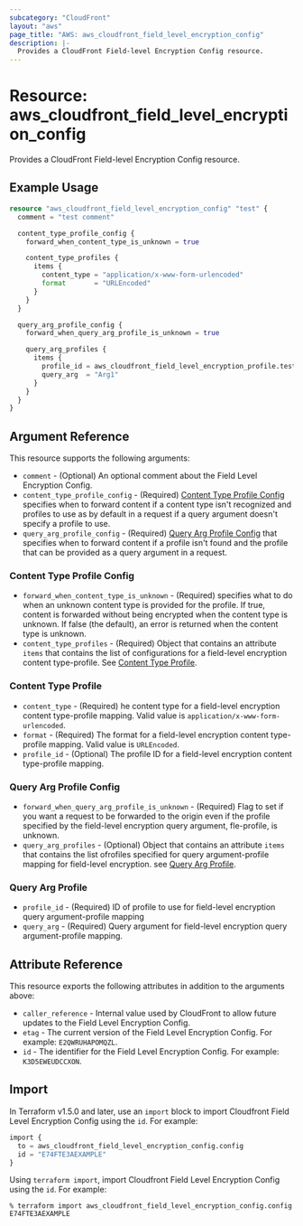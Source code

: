 ```yaml
---
subcategory: "CloudFront"
layout: "aws"
page_title: "AWS: aws_cloudfront_field_level_encryption_config"
description: |-
  Provides a CloudFront Field-level Encryption Config resource.
---
```


# Resource: aws_cloudfront_field_level_encryption_config

Provides a CloudFront Field-level Encryption Config resource.

## Example Usage

```terraform
resource "aws_cloudfront_field_level_encryption_config" "test" {
  comment = "test comment"

  content_type_profile_config {
    forward_when_content_type_is_unknown = true

    content_type_profiles {
      items {
        content_type = "application/x-www-form-urlencoded"
        format       = "URLEncoded"
      }
    }
  }

  query_arg_profile_config {
    forward_when_query_arg_profile_is_unknown = true

    query_arg_profiles {
      items {
        profile_id = aws_cloudfront_field_level_encryption_profile.test.id
        query_arg  = "Arg1"
      }
    }
  }
}
```

## Argument Reference

This resource supports the following arguments:

* `comment` - (Optional) An optional comment about the Field Level Encryption Config.
* `content_type_profile_config` - (Required) [Content Type Profile Config](#content-type-profile-config) specifies when to forward content if a content type isn't recognized and profiles to use as by default in a request if a query argument doesn't specify a profile to use.
* `query_arg_profile_config` - (Required) [Query Arg Profile Config](#query-arg-profile-config) that specifies when to forward content if a profile isn't found and the profile that can be provided as a query argument in a request.

### Content Type Profile Config

* `forward_when_content_type_is_unknown` - (Required) specifies what to do when an unknown content type is provided for the profile. If true, content is forwarded without being encrypted when the content type is unknown. If false (the default), an error is returned when the content type is unknown.
* `content_type_profiles` - (Required) Object that contains an attribute `items` that contains the list of configurations for a field-level encryption content type-profile. See [Content Type Profile](#content-type-profile).

### Content Type Profile

* `content_type` - (Required) he content type for a field-level encryption content type-profile mapping. Valid value is `application/x-www-form-urlencoded`.
* `format` - (Required) The format for a field-level encryption content type-profile mapping. Valid value is `URLEncoded`.
* `profile_id` - (Optional) The profile ID for a field-level encryption content type-profile mapping.

### Query Arg Profile Config

* `forward_when_query_arg_profile_is_unknown` - (Required) Flag to set if you want a request to be forwarded to the origin even if the profile specified by the field-level encryption query argument, fle-profile, is unknown.
* `query_arg_profiles` - (Optional) Object that contains an attribute `items` that contains the list ofrofiles specified for query argument-profile mapping for field-level encryption. see [Query Arg Profile](#query-arg-profile).

### Query Arg Profile

* `profile_id` - (Required) ID of profile to use for field-level encryption query argument-profile mapping
* `query_arg` - (Required) Query argument for field-level encryption query argument-profile mapping.

## Attribute Reference

This resource exports the following attributes in addition to the arguments above:

* `caller_reference` - Internal value used by CloudFront to allow future updates to the Field Level Encryption Config.
* `etag` - The current version of the Field Level Encryption Config. For example: `E2QWRUHAPOMQZL`.
* `id` - The identifier for the Field Level Encryption Config. For example: `K3D5EWEUDCCXON`.

## Import

In Terraform v1.5.0 and later, use an `import` block to import Cloudfront Field Level Encryption Config using the `id`. For example:

```terraform
import {
  to = aws_cloudfront_field_level_encryption_config.config
  id = "E74FTE3AEXAMPLE"
}
```

Using `terraform import`, import Cloudfront Field Level Encryption Config using the `id`. For example:

```console
% terraform import aws_cloudfront_field_level_encryption_config.config E74FTE3AEXAMPLE
```
